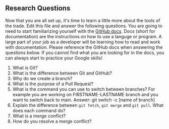 ## Research Questions 

Now that you are all set up, it's time to learn a little more about the tools of the trade. Edit this file and answer the following questions. You are going to need to start familiarizing yourself with the [GitHub docs](https://docs.github.com/en). Docs (short for documentation) are the instructions on how to use a languge or program. A large part of your job as a developer will be learning how to read and work with documentation. Please reference the GitHub docs when answering the questions below. If you cannot find what you are looking for in the docs, you can always start to practice your Google skills!

1. What is Git? 
2. What is the difference between Git and GitHub? 
3. Why do we create a branch? 
4. What is the purpose of a Pull Request? 
5. What is the command you can use to switch between branches? For example you are working on FIRSTNAME-LASTNAME branch and you want to switch back to main. Answer: git switch -c [name of branch]
6. Explain the difference between `git fetch`, `git merge` and `git pull`. What does each command do? 
7. What is a merge conflict?
8. How do you resolve a merge conflict? 
